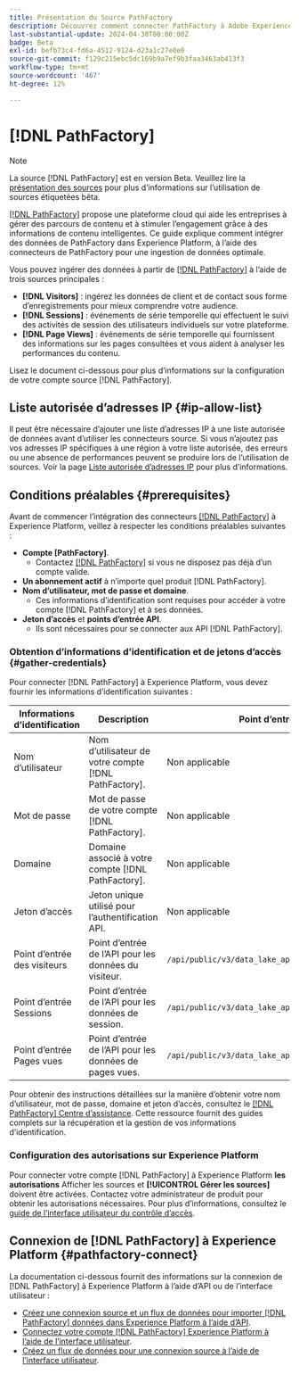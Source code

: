 ```yaml
---
title: Présentation du Source PathFactory
description: Découvrez comment connecter PathFactory à Adobe Experience Platform à l’aide d’API ou de l’interface utilisateur.
last-substantial-update: 2024-04-30T00:00:00Z
badge: Beta
exl-id: befb73c4-fd6a-4512-9124-d23a1c27e0e0
source-git-commit: f129c215ebc5dc169b9a7ef9b3faa3463ab413f3
workflow-type: tm+mt
source-wordcount: '467'
ht-degree: 12%

---
```


# [!DNL PathFactory]

>[!NOTE]
>
>La source [!DNL PathFactory] est en version Beta. Veuillez lire la [présentation des sources](../../home.md#terms-and-conditions) pour plus d’informations sur l’utilisation de sources étiquetées bêta.

[[!DNL PathFactory]](https://www.pathfactory.com/) propose une plateforme cloud qui aide les entreprises à gérer des parcours de contenu et à stimuler l’engagement grâce à des informations de contenu intelligentes. Ce guide explique comment intégrer des données de PathFactory dans Experience Platform, à l’aide des connecteurs de PathFactory pour une ingestion de données optimale.

Vous pouvez ingérer des données à partir de [[!DNL PathFactory]](https://www.pathfactory.com/) à l’aide de trois sources principales :

* **[!DNL Visitors]** : ingérez les données de client et de contact sous forme d’enregistrements pour mieux comprendre votre audience.
* **[!DNL Sessions]** : événements de série temporelle qui effectuent le suivi des activités de session des utilisateurs individuels sur votre plateforme.
* **[!DNL Page Views]** : événements de série temporelle qui fournissent des informations sur les pages consultées et vous aident à analyser les performances du contenu.

Lisez le document ci-dessous pour plus d’informations sur la configuration de votre compte source [!DNL PathFactory].

## Liste autorisée d’adresses IP {#ip-allow-list}

Il peut être nécessaire d’ajouter une liste d’adresses IP à une liste autorisée de données avant d’utiliser les connecteurs source. Si vous n’ajoutez pas vos adresses IP spécifiques à une région à votre liste autorisée, des erreurs ou une absence de performances peuvent se produire lors de l’utilisation de sources. Voir la page [Liste autorisée d’adresses IP](../../ip-address-allow-list.md) pour plus d’informations.

## Conditions préalables {#prerequisites}

Avant de commencer l’intégration des connecteurs [[!DNL PathFactory]](https://www.pathfactory.com/) à Experience Platform, veillez à respecter les conditions préalables suivantes :

* **Compte [PathFactory]**.
   * Contactez [[!DNL PathFactory]](https://www.pathfactory.com/portal/company/contactus.shtml) si vous ne disposez pas déjà d’un compte valide.
* **Un abonnement actif** à n’importe quel produit [!DNL PathFactory].
* **Nom d’utilisateur, mot de passe et domaine**.
   * Ces informations d’identification sont requises pour accéder à votre compte [!DNL PathFactory] et à ses données.
* **Jeton d’accès** et **points d’entrée API**.
   * Ils sont nécessaires pour se connecter aux API [!DNL PathFactory].

### Obtention d’informations d’identification et de jetons d’accès {#gather-credentials}

Pour connecter [!DNL PathFactory] à Experience Platform, vous devez fournir les informations d’identification suivantes :

| Informations d’identification | Description | Point d’entrée |
| --- | --- | --- |
| Nom d’utilisateur | Nom d’utilisateur de votre compte [!DNL PathFactory]. | Non applicable |
| Mot de passe | Mot de passe de votre compte [!DNL PathFactory]. | Non applicable |
| Domaine | Domaine associé à votre compte [!DNL PathFactory]. | Non applicable |
| Jeton d’accès | Jeton unique utilisé pour l’authentification API. | Non applicable |
| Point d’entrée des visiteurs | Point d’entrée de l’API pour les données du visiteur. | `/api/public/v3/data_lake_apis/visitors.json` |
| Point d’entrée Sessions | Point d’entrée de l’API pour les données de session. | `/api/public/v3/data_lake_apis/sessions.json` |
| Point d’entrée Pages vues | Point d’entrée de l’API pour les données de pages vues. | `/api/public/v3/data_lake_apis/page_views.json` |

Pour obtenir des instructions détaillées sur la manière d’obtenir votre nom d’utilisateur, mot de passe, domaine et jeton d’accès, consultez le [[!DNL PathFactory] Centre d’assistance](https://support.pathfactory.com/categories/adobe/). Cette ressource fournit des guides complets sur la récupération et la gestion de vos informations d’identification.

### Configuration des autorisations sur Experience Platform

Pour connecter votre compte [!DNL PathFactory] à Experience Platform **les autorisations** Afficher les sources et **[!UICONTROL Gérer les sources]** doivent être activées. Contactez votre administrateur de produit pour obtenir les autorisations nécessaires. Pour plus d’informations, consultez le [guide de l’interface utilisateur du contrôle d’accès](../../../access-control/ui/overview.md).

## Connexion de [!DNL PathFactory] à Experience Platform {#pathfactory-connect}

La documentation ci-dessous fournit des informations sur la connexion de [!DNL PathFactory] à Experience Platform à l’aide d’API ou de l’interface utilisateur :

* [Créez une connexion source et un flux de données pour importer  [!DNL PathFactory]  données dans Experience Platform à l’aide d’API](../../tutorials/api/create/marketing-automation/pathfactory.md).
* [Connectez votre compte  [!DNL PathFactory]  Experience Platform à l’aide de l’interface utilisateur](../../tutorials/ui/create/marketing-automation/pathfactory.md).
* [Créez un flux de données pour une connexion source à l’aide de l’interface utilisateur](../../tutorials/ui/dataflow/marketing-automation.md).
